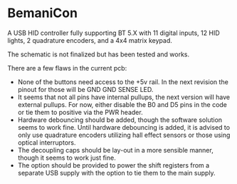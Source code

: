 # BemaniCon
A USB HID controller fully supporting BT 5.X with 11 digital inputs, 12 HID lights, 2 quadrature encoders, and a 4x4 matrix keypad.

The schematic is not finalized but has been tested and works. 

There are a few flaws in the current pcb: 

- None of the buttons need access to the +5v rail. In the next revision the pinout for those will be GND GND SENSE LED.
- It seems that not all pins have internal pullups, the next version will have external pullups. For now, either disable the B0 and D5 pins in the code or tie them to positive via the PWR header.
- Hardware debouncing should be added, though the software solution seems to work fine. Until hardware debouncing is added, it is advised to only use quadrature encoders utilizing hall effect sensors or those using optical interruptors.
- The decoupling caps should be lay-out in a more sensible manner, though it seems to work just fine.
- The option should be provided to power the shift registers from a separate USB supply with the option to tie them to the main supply.